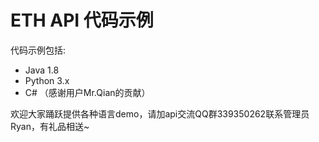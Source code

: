 # ETH API 代码示例

代码示例包括:

* Java 1.8
* Python 3.x
* C# （感谢用户Mr.Qian的贡献）


欢迎大家踊跃提供各种语言demo，请加api交流QQ群339350262联系管理员Ryan，有礼品相送~

